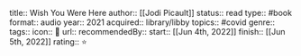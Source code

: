 title:: Wish You Were Here
author:: [[Jodi Picault]]
status:: read
type:: #book
format:: audio
year:: 2021
acquired:: library/libby
topics:: #covid 
genre::
tags::
icon:: 📖
url::
recommendedBy::
start:: [[Jun 4th, 2022]] 
finish:: [[Jun 5th, 2022]] 
rating:: ⭐️
